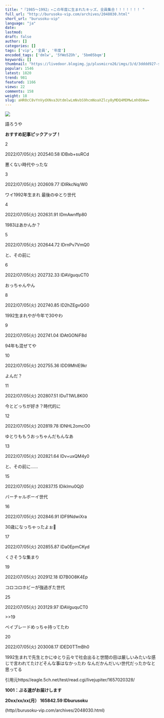 ```yaml
---
title: "『1985〜1992』←この年度に生まれたキッズ、全員集合！！！！！！！ "
full_url: "http://burusoku-vip.com/archives/2048030.html"
short_url: "burusoku-vip"
language: "ja"
date: 
lastmod: 
draft: false
author: []
categories: []
tags: ['vip', '全員', '年度']
encoded_tags: ['dmlw', '5YWo5ZOh', '5bm05bqm']
keywords: []
thumbnail: "https://livedoor.blogimg.jp/plusmicro26/imgs/3/d/3dddd927-s.png"
popular: 1546
latest: 1820
trend: 981
featured: 1166
views: 22
comments: 158
weight: 18
slug: aHR0cC8vYnVydXNva3UtdmlwLmNvbS9hcmNoaXZlcy8yMDQ4MDMwLmh0bWw=
---
```


![](https://livedoor.blogimg.jp/plusmicro26/imgs/3/d/3dddd927-s.png)

<div><p>語ろうや</p><p><b>おすすめ記事ピックアップ！</b></p> <p class='g-ad1'> </p> <p class='g-ad2'> </p> <p></p> <p>2 <p> 2022/07/05(火) 202540.58 IDBxb+suRCd</p></p><p> 悪くない時代やったな </p> <p>3 <p> 2022/07/05(火) 202609.77 IDlRkcNq/W0</p></p><p> ワイ1992年生まれ 最後のゆとり世代 </p> <p>4 <p> 2022/07/05(火) 202631.91 IDmAwnffp80</p></p><p> 1983はあかんか？ </p> <p>5 <p> 2022/07/05(火) 202644.72 IDrnPv7VmQ0</p></p><p> と、その前に </p> <p>6 <p> 2022/07/05(火) 202732.33 IDAVguquCT0</p></p><p> おっちゃんやん </p> <p>8 <p> 2022/07/05(火) 202740.85 ID2hZEgvQG0</p></p><p> 1992生まれやが今年で30やわ </p> <p>9 <p> 2022/07/05(火) 202741.04 IDAtGONiF8d</p></p><p> 94年も混ぜてや </p> <p>10 <p> 2022/07/05(火) 202755.36 IDD9MhIE9kr</p></p><p> よんだ？ </p> <p>11 <p> 2022/07/05(火) 202807.51 IDuT1WL8K00</p></p><p> 今とどっちが好き？時代的に </p> <p>12 <p> 2022/07/05(火) 202819.78 IDNHL2omcO0</p></p><p> ゆとりももうおっちゃんだもんなあ </p> <p>13 <p> 2022/07/05(火) 202821.64 IDv+uxQM4y0</p></p><p> と、その前に…… </p> <p>15 <p> 2022/07/05(火) 202837.15 IDikImu0Qj0</p></p><p> バーチャルボーイ世代 </p> <p>16 <p> 2022/07/05(火) 202846.91 IDF9NdwiXra</p></p><p> 30歳になっちゃったよぉ🥺 </p> <p>17 <p> 2022/07/05(火) 202855.87 IDa0EpmCKyd</p></p><p> くさそうな集まり </p> <p>19 <p> 2022/07/05(火) 202912.18 ID7B0O8K4Ep</p></p><p> コロコロホビーが強過ぎた世代 </p> <p>25 <p> 2022/07/05(火) 203129.97 IDAVguquCT0</p></p><p> <p class='anchor'>>>19</p> ベイブレードめっちゃ持ってたわ </p> <p>20 <p> 2022/07/05(火) 203008.17 IDED0TTmBh0</p></p><p> 1992生まれで先生とかにゆとり云々で社会出ると世間の目は厳しいみたいな感じで言われてたけどそんな事はなかったわ なんだかんだいい世代だったかなと思ってる </p> <p>引用元https//eagle.5ch.net/test/read.cgi/livejupiter/1657020328/</p> <p id='csw_block'></p> <p id='divSP1'> </p> <p><b>1001：ぶる速がお届けします <p> 20xx/xx/xx(月） 165842.59 IDburusoku</p></b></p> <p class='g-ad1'> </p> <p class='g-ad2'> </p> <p id='divSP'> </p> </div>

(http//burusoku-vip.com/archives/2048030.html)
